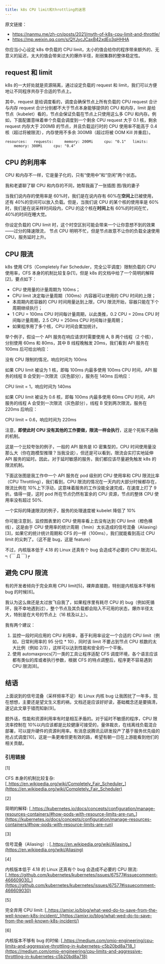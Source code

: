 ```yaml
---
title: k8s CPU limit和throttling的迷思
---
```


原文链接：

- <https://nanmu.me/zh-cn/posts/2021/myth-of-k8s-cpu-limit-and-throttle/>
- <https://mp.weixin.qq.com/s/QYJycJCaxB42xdEo3qHHHA>

你应当小心设定 k8s 中负载的 CPU limit，太小的值会给你的程序带来额外的、无意义的延迟，太大的值会带来过大的爆炸半径，削弱集群的整体稳定性。

## request 和 limit

k8s 的一大好处就是资源隔离，通过设定负载的 request 和 limit，我们可以方便地让不同程序共存于合适的节点上。

其中，request 是给调度看的，调度会确保节点上所有负载的 CPU request 合计与内存 request 合计分别都不大于节点本身能够提供的 CPU 和内存，limit 是给节点（kubelet）看的，节点会保证负载在节点上只使用这么多 CPU 和内存。例如，下面配置意味着单个负载会调度到一个剩余 CPU request 大于 0.1 核，剩余 request 内存大于 200MB 的节点，并且负载运行时的 CPU 使用率不能高于 0.4 核（超过将被限流），内存使用不多余 300MB（超过将被 OOM Kill 并重启）。

`resources:   requests:     memory: 200Mi     cpu: "0.1"   limits:     memory: 300Mi     cpu: "0.4"`

## CPU 的利用率

CPU 和内存不一样，它是量子化的，只有“使用中”和“空闲”两个状态。


我和老婆聊了聊 CPU 和内存的不同，她帮我画了一张插图 图/我的妻子

当我们说内存的使用率是 60%时，我们是在说内存有 60%在**空间上**已被使用，还有 40%的空间可以放入负载。但是，当我们说 CPU 的某个核的使用率是 60%时，我们是在说采样时间段内，CPU 的这个核在**时间上**有 60%的时间在忙，40%的时间在睡大觉。

你设定负载的 CPU limit 时，这个时空区别可能会带来一个让你意想不到的效果——过分的降速限流， 节点 CPU 明明不忙，但是节点故意不让你的负载全速使用 CPU，服务延时上升。

## CPU 限流

k8s 使用 CFS（Completely Fair Scheduler，完全公平调度）限制负载的 CPU 使用率，CFS 本身的机制比较复杂\[1]，但是 k8s 的文档中给了一个简明的解释\[2]，要点如下：

- CPU 使用量的计量周期为 100ms；
- CPU limit 决定每计量周期（100ms）内容器可以使用的 CPU 时间的上限；
- 本周期内若容器的 CPU 时间用量达到上限，CPU 限流开始，容器只能在下个周期继续执行；
- 1 CPU = 100ms CPU 时间每计量周期，以此类推，0.2 CPU = 20ms CPU 时间每计量周期，2.5 CPU = 250ms CPU 时间每计量周期；
- 如果程序用了多个核，CPU 时间会累加统计。

举个例子，假设一个 API 服务在响应请求时需要使用 A, B 两个线程（2 个核），分别使用 60ms 和 80ms，其中 B 线程晚触发 20ms，我们看到 API 服务在 100ms 后可给出响应：

没有 CPU 限制的情况，响应时间为 100ms

如果 CPU limit 被设为 1 核，即每 100ms 内最多使用 100ms CPU 时间，API 服务的线程 B 会受到一次限流（灰色部分），服务在 140ms 后响应：


CPU limit = 1，响应时间为 140ms

如果 CPU limit 被设为 0.6 核，即每 100ms 内最多使用 60ms CPU 时间，API 服务的线程 A 会受到一次限流（灰色部分），线程 B 受到两次限流，服务在 220ms 后响应：


CPU limit = 0.6，响应时间为 220ms

注意，**即使此时 CPU 没有其他的工作要做，限流一样会执行**，这是个死板不通融的机制。

这是一个比较夸张的例子，一般的 API 服务是 IO 密集型的，CPU 时间使用量没那么大（你在跑模型推理？当我没说），但还是可以看到，限流会实打实地延伸 API 服务的延时。因此，对于延时敏感的服务，我们都应该尽量避免触发 k8s 的限流机制。

下面这张图是我工作中一个 API 服务在 pod 级别的 CPU 使用率和 CPU 限流比率（CPU Throttling），我们看到，CPU 限流的情况在一天内的大部分时候都存在，限流比例在 10%上下浮动，这意味着服务的工作没能全速完成，在速度上打了 9 折。值得一提，这时 pod 所在节点仍然有富余的 CPU 资源，节点的整体 CPU 使用率没有超过 50%.


一个实际的降速限流的例子，服务的处理速度被 kubelet 降低了 10%

你可能注意到，监控图表里的 CPU 使用率看上去没有达到 CPU limit（橙色横线），这是由于 CPU 使用率的统计周期（1min）太长造成的信号混叠（Aliasing）\[3]，如果它的统计统计周期和 CFS 的一样（100ms），我们就能看到高过 CPU limit 的尖刺了。（这不是 bug，这是 feature）

不过，内核版本低于 4.18 的 Linux 还真有个 bug 会造成不必要的 CPU 限流\[4]。┑(￣ Д ￣)┍

## 避免 CPU 限流

有的开发者倾向于完全弃用 CPU limit\[5]，裸奔直接跑，特别是内核版本不够有 bug 的时候\[6]。

我认为这么做还是太过放飞自我了，如果程序里有耗尽 CPU 的 bug（例如死循环，我不幸地遇到过），整个节点及其负载都会陷入不可用的状态，爆炸半径太大，特别是在大号的节点上（16 核及以上）。

我有两个建议：

1. 监控一段时间应用的 CPU 利用率，基于利用率设定一个合适的 CPU limit（例如，日常利用率的 95 分位 \* 10），同时该 limit 不要占到节点 CPU 核数的太大比例（例如 2/3），这样可以达到性能和安全的一个平衡。
2. 使用 automaxprocs\[7]一类的工具让程序适配 CFS 调度环境，各个语言应该都有类似的库或者执行参数，根据 CFS 的特点调整后，程序更不容易遇到 CPU 限流\[8]。

## 结语

上面说到的信号混叠（采样频率不足）和 Linux 内核 bug 让我困扰了一年多，现在想想，主要还是望文生义惹的祸，文档还是应该好好读，基础概念还是要搞清，遂记此文章于错而知新\[9]。

题外话，性能和资源利用率有时是相互矛盾的。对于延时不敏感的程序，CPU 限流率控制在 10%以内应该都是比较健康可接受的，量体裁衣，在线离线负载混合部署，可以提升硬件的资源利用率。有消息说腾讯云研发投产了基于服务优先级的抢占式调度\[10]，这是一条更难但更有效的路，希望有朝一日在上游能看到他们的相关贡献。

### 引用链接

\[1]

CFS 本身的机制比较复杂: [_https://en.wikipedia.org/wiki/Completely_Fair_Scheduler_](https://en.wikipedia.org/wiki/Completely_Fair_Scheduler)

\[2]

简明的解释: [_https://kubernetes.io/docs/concepts/configuration/manage-resources-containers/#how-pods-with-resource-limits-are-run_](https://kubernetes.io/docs/concepts/configuration/manage-resources-containers/#how-pods-with-resource-limits-are-run)

\[3]

信号混叠（Aliasing）: [_https://en.wikipedia.org/wiki/Aliasing_](https://en.wikipedia.org/wiki/Aliasing)

\[4]

内核版本低于 4.18 的 Linux 还真有个 bug 会造成不必要的 CPU 限流: [_https://github.com/kubernetes/kubernetes/issues/67577#issuecomment-466609030_](https://github.com/kubernetes/kubernetes/issues/67577#issuecomment-466609030)

\[5]

完全弃用 CPU limit: [_https://amixr.io/blog/what-wed-do-to-save-from-the-well-known-k8s-incident/_](https://amixr.io/blog/what-wed-do-to-save-from-the-well-known-k8s-incident/)

\[6]

内核版本不够有 bug 的时候: [_https://medium.com/omio-engineering/cpu-limits-and-aggressive-throttling-in-kubernetes-c5b20bd8a718_](https://medium.com/omio-engineering/cpu-limits-and-aggressive-throttling-in-kubernetes-c5b20bd8a718)
